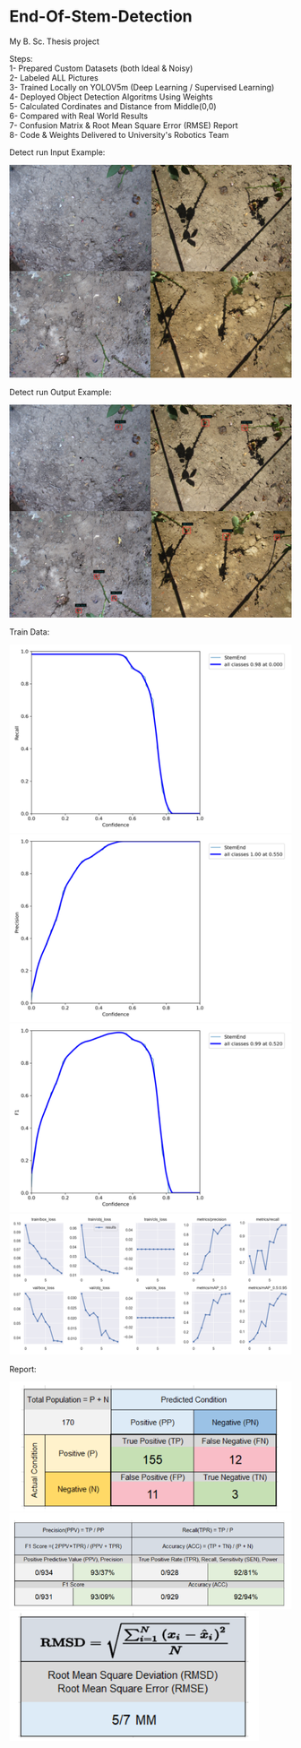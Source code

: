 # End-Of-Stem-Detection
My B. Sc. Thesis project
<br />

Steps:<br />
  1- Prepared Custom Datasets (both Ideal & Noisy)<br />
  2- Labeled ALL Pictures<br />
  3- Trained Locally on YOLOV5m (Deep Learning / Supervised Learning)<br />
  4- Deployed Object Detection Algoritms Using Weights<br />
  5- Calculated Cordinates and Distance from Middle(0,0)<br />
  6- Compared with Real World Results<br />
  7- Confusion Matrix & Root Mean Square Error (RMSE) Report<br />
  8- Code & Weights Delivered to University's Robotics Team<br />


Detect run Input Example:

![Input Image](https://github.com/nimamehranfar/End-Of-Stem-Detection/blob/main/Input_example.jpg?raw=true)
<br />

Detect run Output Example:

![Output Image](https://github.com/nimamehranfar/End-Of-Stem-Detection/blob/main/Output_example.jpg?raw=true)
<br />

Train Data:

![Output Image](https://github.com/nimamehranfar/End-Of-Stem-Detection/blob/main/runs/train/exp6/R_curve.png?raw=true)
![Output Image](https://github.com/nimamehranfar/End-Of-Stem-Detection/blob/main/runs/train/exp6/P_curve.png?raw=true)
![Output Image](https://github.com/nimamehranfar/End-Of-Stem-Detection/blob/main/runs/train/exp6/F1_curve.png?raw=true)
![Output Image](https://github.com/nimamehranfar/End-Of-Stem-Detection/blob/main/runs/train/exp6/results.png?raw=true)
<br />

Report:

![Output Image](https://github.com/nimamehranfar/End-Of-Stem-Detection/blob/main/data/Confusion%20Matrix.png?raw=true)
![Output Image](https://github.com/nimamehranfar/End-Of-Stem-Detection/blob/main/data/Accuracy.png?raw=true)
![Output Image](https://github.com/nimamehranfar/End-Of-Stem-Detection/blob/main/data/RMSE.png?raw=true)

